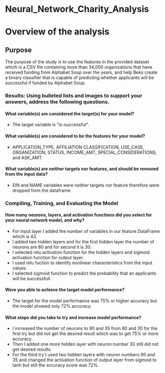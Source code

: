 # Neural_Network_Charity_Analysis
# Overview of the analysis
## Purpose
The purpose of the study is to use the features in the provided dataset which is a CSV file containing more than 34,000 organizations that have received funding from Alphabet Soup over the years, and help Beks create a binary classifier that is capable of predicting whether applicants will be successful if funded by Alphabet Soup.

### Results: Using bulleted lists and images to support your answers, address the following questions.
#### What variable(s) are considered the target(s) for your model?
- The target variable is "is-successful".


#### What variable(s) are considered to be the features for your model?
- APPLICATION_TYPE,	AFFILIATION	CLASSIFICATION,	USE_CASE,	ORGANIZATION,	STATUS,	INCOME_AMT,	SPECIAL_CONSIDERATIONS, and	ASK_AMT.



#### What variable(s) are neither targets nor features, and should be removed from the input data?
- EIN and NAME variables were neither targets nor feature therefore were dropped from the dataframe.


### Compiling, Training, and Evaluating the Model

#### How many neurons, layers, and activation functions did you select for your neural network model, and why?
- For input layer I added the number of variables in our feature DataFrame which is 43.
- I added two hidden layers and for the first hidden layer the number of neurons are 80 and for second it is 30.
- I selected relu activation function for the hidden layers and sigmoid activation function for output layer.
- I used relu fuction to identify nonlinear characteristics from the input values.
- I selected sigmoid function to predict the probability that an applicants will be successfull.
#### Were you able to achieve the target model performance?
- The target for the model performance was 75% or higher accuracy but the model showed only 72% accuracy.

#### What steps did you take to try and increase model performance?
- I increased the number of neurons to 90 and 35 from 80 and 30 for the first try but did not get the desired result which was to get 75% or more accuracy.
- Then I added one more hidden layer with neuron number 30 still did not get desired results.
- For the third try I used two hidden layers with neuron numbers 90 and 35 and changed the activation function of output layer from sigmoid to tanh but still the sccuracy score was 72%.






